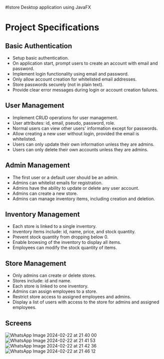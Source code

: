 #Istore
Desktop application using JavaFX
# Project Specifications

## Basic Authentication
- Setup basic authentication.
- On application start, prompt users to create an account with email and password.
- Implement login functionality using email and password.
- Only allow account creation for whitelisted email addresses.
- Store passwords securely (not in plain text).
- Provide clear error messages during login or account creation failures.

## User Management
- Implement CRUD operations for user management.
- User attributes: id, email, pseudo, password, role.
- Normal users can view other users' information except for passwords.
- Allow creating a new user without login, provided the email is whitelisted.
- Users can only update their own information unless they are admins.
- Users can only delete their own accounts unless they are admins.

## Admin Management
- The first user or a default user should be an admin.
- Admins can whitelist emails for registration.
- Admins have the ability to update or delete any user account.
- Admins can create a new store.
- Admins can manage inventory items, including creation and deletion.

## Inventory Management
- Each store is linked to a single inventory.
- Inventory items include: id, name, price, and stock quantity.
- Prevent stock quantity from dropping below 0.
- Enable browsing of the inventory to display all items.
- Employees can modify the stock quantity of items.

## Store Management
- Only admins can create or delete stores.
- Stores include: id and name.
- Each store is linked to one inventory.
- Admins can assign employees to a store.
- Restrict store access to assigned employees and admins.
- Display a list of users with access to the store for admins and assigned employees.
## Screens
![WhatsApp Image 2024-02-22 at 21 40 00](https://github.com/IkhlasQass19/Istore/assets/129891260/bede2346-37c1-47dc-af6e-7b31229aa95d)
![WhatsApp Image 2024-02-22 at 21 41 53](https://github.com/IkhlasQass19/Istore/assets/129891260/67959e2e-ef43-4876-821b-c5f799b53d43)
![WhatsApp Image 2024-02-22 at 21 42 36](https://github.com/IkhlasQass19/Istore/assets/129891260/4cb1d5dd-dbaa-4bf4-abc1-42a8b927acd4)
![WhatsApp Image 2024-02-22 at 21 46 12](https://github.com/IkhlasQass19/Istore/assets/129891260/836e5be9-8bae-4422-aea9-93317bbc29ce)




